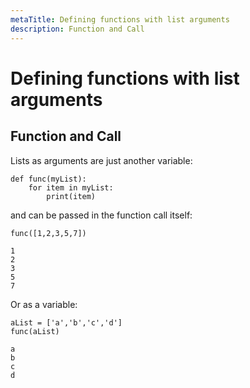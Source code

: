 ```yaml
---
metaTitle: Defining functions with list arguments
description: Function and Call
---
```


# Defining functions with list arguments



## Function and Call


Lists as arguments are just another variable:

```
def func(myList):
    for item in myList:
        print(item)

```

and can be passed in the function call itself:

```
func([1,2,3,5,7])

1
2
3
5
7

```

Or as a variable:

```
aList = ['a','b','c','d']
func(aList)

a
b
c
d

```

